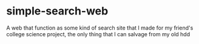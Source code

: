 # simple-search-web
A web that function as some kind of search site that I made for my friend's college science project, the only thing that I can salvage from my old hdd
